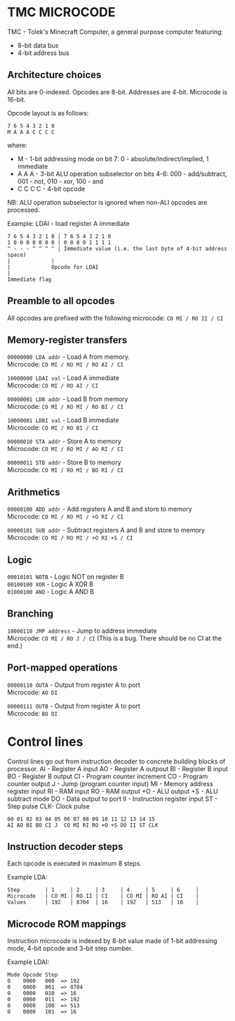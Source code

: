 # TMC MICROCODE

TMC - Tolek's Minecraft Computer,
a general purpose computer featuring:
- 8-bit data bus
- 4-bit address bus

## Architecture choices

All bits are 0-indexed.
Opcodes are 8-bit.
Addresses are 4-bit.
Microcode is 16-bit.

Opcode layout is as follows:
```
7 6 5 4 3 2 1 0
M A A A C C C C
```
where:
- M - 1-bit addressing mode on bit 7: 0 - absolute/indirect/implied, 1 immediate
- A A A - 3-bit ALU operation subselector on bits 4-6: 000 - add/subtract, 001 - not, 010 - xor, 100 - and
- C C C C - 4-bit opcode

NB: ALU operation subselector is ignored when non-ALI opcodes are processed.

Example: LDAI - load register A immediate
```
7 6 5 4 3 2 1 0 | 7 6 5 4 3 2 1 0
1 0 0 0 0 0 0 0 | 0 0 0 0 1 1 1 1 
^ - - - ^ ^ ^ ^ | Immediate value (i.e. the last byte of 4-bit address space)
|             |
|             Opcode for LDAI
|
Immediate flag
```

## Preamble to all opcodes

All opcodes are prefixed with the following microcode:
``CO MI / RO II / CI``

## Memory-register transfers

``00000000 LDA addr`` - Load A from memory.<br/>
Microcode: ``CO MI / RO MI / RO AI / CI``

``10000000 LDAI val`` - Load A immediate<br/>
Microcode: ``CO MI / RO AI / CI``

``00000001 LDB addr`` - Load B from memory<br/>
Microcode: ``CO MI / RO MI / RO BI / CI``

``10000001 LDBI val`` - Load B immediate<br/>
Microcode: ``CO MI / RO BI / CI``

``00000010 STA addr`` - Store A to memory<br/>
Microcode: ``CO MI / RO MI / AO RI / CI``

``00000011 STB addr`` - Store B to memory<br/>
Microcode: ``CO MI / RO MI / BO RI / CI``

## Arithmetics

``00000100 ADD addr`` - Add registers A and B and store to memory<br/>
Microcode: ``CO MI / RO MI / +O RI / CI``

``00000101 SUB addr`` - Subtract registers A and B and store to memory<br/>
Microcode: ``CO MI / RO MI / +O RI +S / CI``

## Logic

``00010101 NOTB`` - Logic NOT on register B<br/>
``00100100 XOR`` - Logic A XOR B<br/>
``01000100 AND`` - Logic A AND B<br/>

## Branching

``10000110 JMP address`` - Jump to address immediate<br/>
Microcode: ``CO MI / RO J / CI``
(This is a bug. There should be no CI at the end.)

## Port-mapped operations

``00000110 OUTA`` - Output from register A to port<br/>
Microcode: ``AO DI``

``00000111 OUTB`` - Output from register A to port<br/>
Microcode: ``BO DI``

# Control lines

Control lines go out from instruction decoder to concrete building blocks of processor.
AI - Register A input
AO - Register A outpout
BI - Register B input
BO - Register B output
CI - Program counter increment
CO - Program counter output
J  - Jump (program counter input)
MI - Memory address register input
RI - RAM input
RO - RAM output
+O - ALU output
+S - ALU subtract mode
DO - Data output to port
II - Instruction register input
ST - Step pulse
CLK- Clock pulse

```
00 01 02 03 04 05 06 07 08 09 10 11 12 13 14 15
AI AO BI BO CI J  CO MI RI RO +O +S DO II ST CLK
```

## Instruction decoder steps

Each opcode is executed in maximum 8 steps.

Example LDA:
```
Step        | 1     | 2     | 3     | 4     | 5     | 6     |
Microcode   | CO MI | RO II | CI    | CO MI | RO AI | CI    |
Values      | 192   | 8704  | 16    | 192   | 513   | 16    |
```

## Microcode ROM mappings

Instruction microcode is indexed by 8-bit value made of 1-bit addressing mode, 4-bit opcode and 3-bit step number.

Example LDAI:
```
Mode Opcode Step
0    0000   000  => 192
0    0000   001  => 8704
0    0000   010  => 16
0    0000   011  => 192
0    0000   100  => 513
0    0000   101  => 16
```
